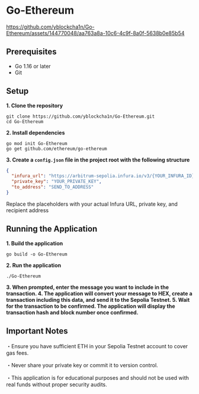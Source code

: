 # Go-Ethereum

https://github.com/yblockcha1n/Go-Ethereum/assets/144770048/aa763a8a-10c6-4c9f-8a0f-5638b0e85b54

## Prerequisites

- Go 1.16 or later
- Git

## Setup

**1. Clone the repository**
```
git clone https://github.com/yblockcha1n/Go-Ethereum.git
cd Go-Ethereum
```

**2. Install dependencies**
```
go mod init Go-Ethereum
go get github.com/ethereum/go-ethereum
```

**3. Create a `config.json` file in the project root with the following structure**

```json
{
  "infura_url": "https://arbitrum-sepolia.infura.io/v3/{YOUR_INFURA_ID}",
  "private_key": "YOUR_PRIVATE_KEY",
  "to_address": "SEND_TO_ADDRESS"
}
```

Replace the placeholders with your actual Infura URL, private key, and recipient address

## Running the Application

**1. Build the application**
```
go build -o Go-Ethereum
```

**2. Run the application**
```
./Go-Ethereum
```

**3. When prompted, enter the message you want to include in the transaction.
4. The application will convert your message to HEX, create a transaction including this data, and send it to the Sepolia Testnet.
5. Wait for the transaction to be confirmed. The application will display the transaction hash and block number once confirmed.**


## Important Notes

・Ensure you have sufficient ETH in your Sepolia Testnet account to cover gas fees.


・Never share your private key or commit it to version control.


・This application is for educational purposes and should not be used with real funds without proper security audits.

